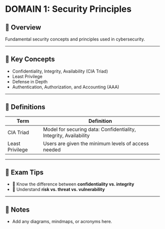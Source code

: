 # DOMAIN 1: Security Principles

## 📖 Overview

Fundamental security concepts and principles used in cybersecurity.

---

## 🔑 Key Concepts

- Confidentiality, Integrity, Availability (CIA Triad)
- Least Privilege
- Defense in Depth
- Authentication, Authorization, and Accounting (AAA)

---

## 📌 Definitions

| Term | Definition |
|------|------------|
| CIA Triad | Model for securing data: Confidentiality, Integrity, Availability |
| Least Privilege | Users are given the minimum levels of access needed |

---

## 🧠 Exam Tips

- 🔸 Know the difference between **confidentiality vs. integrity**
- 🔸 Understand **risk vs. threat vs. vulnerability**

---

## 📝 Notes

- Add any diagrams, mindmaps, or acronyms here.
